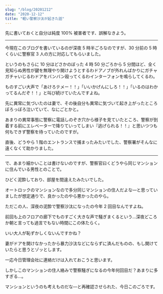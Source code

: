 ```yaml
---
slug: "/blog/20201212"
date: "2020-12-12"
title: "軽い警察沙汰が起きた話"
---
```


先に書いておくと自分は純度 100% 被害者です、誤解なきよう。

---

今現在このブログを書いているのが深夜 5 時半ごろなのですが、30 分前の 5 時くらいに警察官 3 人の方に対応してもらいました。

というのもさらに 10 分ほどさかのぼった 4 時 50 分ごろから 5 分間ほど、全く見知らぬ男性が鍵を無理やり開けようとするわドアノブが外れんばかりにガチャガチャいじるわドアをバンバン殴ってくるわインターフォンを鳴らしてくるわ。

ものすごい大声で「あけろテメー！！」「いいかげんにしろ！！」「いるのはわかってるんだぞ！！」と叫び続けていたんですよね。

先に異常に気づいたのは妻で、その後自分も異常に気づいて起き上がったところぼろっぼろ泣いていて、なにごとかと。

あまりの異常事態に警察に電話しのぞき穴から様子を見ていたところ、警察が到着する前にエレベーターで降りていってしまい『逃げられる！！』と思いつつも何もできず警察を待っていたのですが。

直後、どうやら 1 階のエントランスで捕まったみたいでした、警察署がそんなに遠くなくて助かりました。

---

で、あまり細かいことは書けないのですが、警察官曰くどうやら同じマンションに住んでいる男性とのことで。

ひどく泥酔しており、部屋を間違えたみたいでした。

オートロックのマンションなので多分同じマンションの住人だよな―と思っていましたが想定通りで、良かったのやら悪かったのやら。

ただこの人、深夜の泥酔で警察沙汰になったの今年 2 回目なんですよね。

前回も上のフロアの廊下でものすごく大きな声で騒ぎまくるという…深夜どころか朝と言っても過言でもない時間にこの体たらく。

いい大人が恥ずかしくないんですかね？

妻がドアを開けなかったから暴力沙汰などにならずに済んだものの、もし開けていたらと思うとゾッとします。

一応今日管理会社に連絡だけは入れておこうと思います。

しかしこのマンションの住人絡みで警察騒ぎになるの今年何回目だ？あまりに多すぎる…。

マンションというのも考えものだな―と再確認させられた、今日このごろです。
